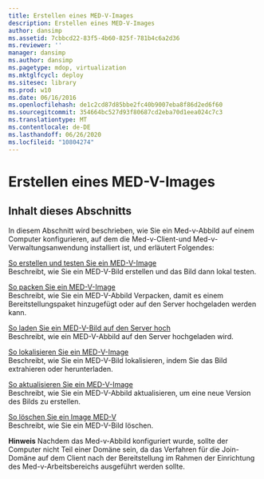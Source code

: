 ```yaml
---
title: Erstellen eines MED-V-Images
description: Erstellen eines MED-V-Images
author: dansimp
ms.assetid: 7cbbcd22-83f5-4b60-825f-781b4c6a2d36
ms.reviewer: ''
manager: dansimp
ms.author: dansimp
ms.pagetype: mdop, virtualization
ms.mktglfcycl: deploy
ms.sitesec: library
ms.prod: w10
ms.date: 06/16/2016
ms.openlocfilehash: de1c2cd87d85bbe2fc40b9007eba8f86d2ed6f60
ms.sourcegitcommit: 354664bc527d93f80687cd2eba70d1eea024c7c3
ms.translationtype: MT
ms.contentlocale: de-DE
ms.lasthandoff: 06/26/2020
ms.locfileid: "10804274"
---
```

# Erstellen eines MED-V-Images


## Inhalt dieses Abschnitts


In diesem Abschnitt wird beschrieben, wie Sie ein Med-v-Abbild auf einem Computer konfigurieren, auf dem die Med-v-Client-und Med-v-Verwaltungsanwendung installiert ist, und erläutert Folgendes:

<a href="" id="how-to-create-and-test-a-med-v-image"></a>[So erstellen und testen Sie ein MED-V-Image](how-to-create-and-test-a-med-v-image.md)  
Beschreibt, wie Sie ein MED-V-Bild erstellen und das Bild dann lokal testen.

<a href="" id="how-to-pack-a-med-v-image"></a>[So packen Sie ein MED-V-Image](how-to-pack-a-med-v-image.md)  
Beschreibt, wie Sie ein MED-V-Abbild Verpacken, damit es einem Bereitstellungspaket hinzugefügt oder auf den Server hochgeladen werden kann.

<a href="" id="how-to-upload-a-med-v-image-to-the-server"></a>[So laden Sie ein MED-V-Bild auf den Server hoch](how-to-upload-a-med-v-image-to-the-server.md)  
Beschreibt, wie ein MED-V-Abbild auf den Server hochgeladen wird.

<a href="" id="how-to-localize-a-med-v-image"></a>[So lokalisieren Sie ein MED-V-Image](how-to-localize-a-med-v-image.md)  
Beschreibt, wie Sie ein MED-V-Bild lokalisieren, indem Sie das Bild extrahieren oder herunterladen.

<a href="" id="how-to-update-a-med-v-image"></a>[So aktualisieren Sie ein MED-V-Image](how-to-update-a-med-v-image.md)  
Beschreibt, wie Sie ein MED-V-Abbild aktualisieren, um eine neue Version des Bilds zu erstellen.

<a href="" id="how-to-delete-a-med-v-image"></a>[So löschen Sie ein Image MED-V](how-to-delete-a-med-v-image.md)  
Beschreibt, wie Sie ein MED-V-Bild löschen.

**Hinweis**  Nachdem das Med-v-Abbild konfiguriert wurde, sollte der Computer nicht Teil einer Domäne sein, da das Verfahren für die Join-Domäne auf dem Client nach der Bereitstellung im Rahmen der Einrichtung des Med-v-Arbeitsbereichs ausgeführt werden sollte.

 

 

 





